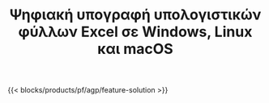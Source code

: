 ﻿---
title: Ψηφιακή υπογραφή υπολογιστικών φύλλων Excel σε Windows, Linux και macOS 
weight: 7730
url: /el/signature
description: Δωρεάν εφαρμογή και API για τη διαχείριση υπογραφών εικόνας και κειμένου σε αρχεία XLS, XLSX και ODS
---
{{< blocks/products/pf/agp/feature-solution >}} 

